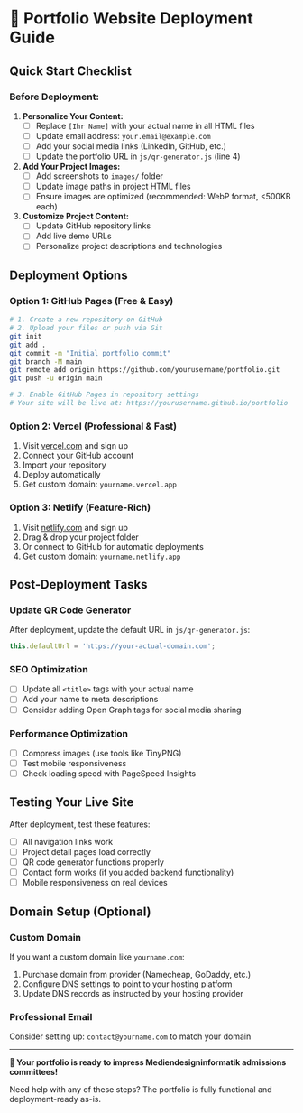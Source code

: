 # 🚀 Portfolio Website Deployment Guide

## Quick Start Checklist

### Before Deployment:
1. **Personalize Your Content:**
   - [ ] Replace `[Ihr Name]` with your actual name in all HTML files
   - [ ] Update email address: `your.email@example.com`
   - [ ] Add your social media links (LinkedIn, GitHub, etc.)
   - [ ] Update the portfolio URL in `js/qr-generator.js` (line 4)

2. **Add Your Project Images:**
   - [ ] Add screenshots to `images/` folder
   - [ ] Update image paths in project HTML files
   - [ ] Ensure images are optimized (recommended: WebP format, <500KB each)

3. **Customize Project Content:**
   - [ ] Update GitHub repository links
   - [ ] Add live demo URLs
   - [ ] Personalize project descriptions and technologies

## Deployment Options

### Option 1: GitHub Pages (Free & Easy)
```bash
# 1. Create a new repository on GitHub
# 2. Upload your files or push via Git
git init
git add .
git commit -m "Initial portfolio commit"
git branch -M main
git remote add origin https://github.com/yourusername/portfolio.git
git push -u origin main

# 3. Enable GitHub Pages in repository settings
# Your site will be live at: https://yourusername.github.io/portfolio
```

### Option 2: Vercel (Professional & Fast)
1. Visit [vercel.com](https://vercel.com) and sign up
2. Connect your GitHub account
3. Import your repository
4. Deploy automatically
5. Get custom domain: `yourname.vercel.app`

### Option 3: Netlify (Feature-Rich)
1. Visit [netlify.com](https://netlify.com) and sign up
2. Drag & drop your project folder
3. Or connect to GitHub for automatic deployments
4. Get custom domain: `yourname.netlify.app`

## Post-Deployment Tasks

### Update QR Code Generator
After deployment, update the default URL in `js/qr-generator.js`:
```javascript
this.defaultUrl = 'https://your-actual-domain.com';
```

### SEO Optimization
- [ ] Update all `<title>` tags with your actual name
- [ ] Add your name to meta descriptions
- [ ] Consider adding Open Graph tags for social media sharing

### Performance Optimization
- [ ] Compress images (use tools like TinyPNG)
- [ ] Test mobile responsiveness
- [ ] Check loading speed with PageSpeed Insights

## Testing Your Live Site

After deployment, test these features:
- [ ] All navigation links work
- [ ] Project detail pages load correctly
- [ ] QR code generator functions properly
- [ ] Contact form works (if you added backend functionality)
- [ ] Mobile responsiveness on real devices

## Domain Setup (Optional)

### Custom Domain
If you want a custom domain like `yourname.com`:
1. Purchase domain from provider (Namecheap, GoDaddy, etc.)
2. Configure DNS settings to point to your hosting platform
3. Update DNS records as instructed by your hosting provider

### Professional Email
Consider setting up: `contact@yourname.com` to match your domain

---

**🎯 Your portfolio is ready to impress Mediendesigninformatik admissions committees!**

Need help with any of these steps? The portfolio is fully functional and deployment-ready as-is.
